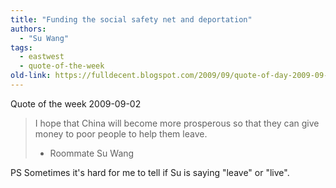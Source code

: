```yaml
---
title: "Funding the social safety net and deportation"
authors:
  - "Su Wang"
tags: 
  - eastwest
  - quote-of-the-week
old-link: https://fulldecent.blogspot.com/2009/09/quote-of-day-2009-09-02.html
---
```


Quote of the week 2009-09-02

> I hope that China will become more prosperous so that they can give
> money to poor people to help them leave.
>
> - Roommate Su Wang

PS Sometimes it's hard for me to tell if Su is saying "leave" or "live".
